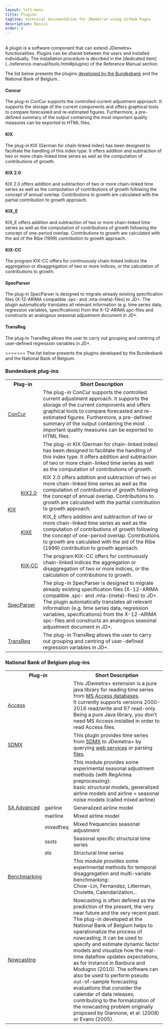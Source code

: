 ```yaml
---
layout: left-menu
title: Plugins
tagline: technical documentation for JDemetra+ using GitHub Pages
description: Basics
order: 0
---
```

<br/>
A plugin is a software component that can extend JDemetra+ functionalities. 
Plugins can be shared between the users and installed individually. The installation procedure is decribed in the [dedicated item](../reference-manual/tools.html#plugins) of the Reference Manual section.

The list below presents the plugins <a href="https://bbkrd.github.io/" target="_blank">developed by the Bundesbank</a> and the National Bank of Belgium..
#### **Concur**<br>
The plug-in ConCur supports the controlled current adjustment approach. It supports the storage of the current components and offers graphical tools to compare forecasted and re-estimated figures. Furthermore, a pre-defined summary of the output containing the most important quality measures can be exported to HTML files.
#### **KIX**<br>
The plug-in KIX (German for chain-linked index) has been designed to facilitate the handling of this index type. It offers addition and subtraction of two or more chain-linked time series as well as the computation of contributions of growth.
#### **KIX 2.0**<br>
KIX 2.0 offers addition and subtraction of two or more chain-linked time series as well as the computation of contributions of growth following the concept of annual overlap. Contributions to growth are calculated with the partial contribution to growth approach.
#### **KIX_E**<br>
KIX_E offers addition and subtraction of two or more chain-linked time series as well as the computation of contributions of growth following the concept of one-period overlap. Contributions to growth are calculated with the aid of the Ribe (1999) contribution to growth approach.
#### **KIX-CC**<br>
The program KIX-CC offers for continuously chain-linked indices the aggregation or disaggregation of two or more indices, or the calculation of contributions to growth.
#### **SpecParser**<br>
The plug-in SpecParser is designed to migrate already existing specification files (X-12-ARIMA compatible .spc- and .mta-(meta)-files) to JD+. The plugin automatically translates all relevant information (e.g. time series data, regression variables, specifications) from the X-12-ARIMA spc-files and constructs an analogous seasonal adjustment document in JD+.
#### **TransReg**<br>	
The plug-in TransReg allows the user to carry out grouping and centring of user-defined regression variables in JD+.
	
=======
The list below presents the plugins developed by the Bundesbank and the National Bank of Belgium.

### Bundesbank plug-ins

<table class="table table-bordered">
  <tr>
    <th colspan="2">Plug-in</th>
    <th>Short Description</th>
  </tr>
  <tr>
    <td colspan="2"><a href="https://immurb.github.io/pages/concur/">ConCur</a></td>
    <td>The plug-in ConCur supports the controlled current adjustment approach. It supports the storage of the current components and offers graphical tools to compare forecasted and re-estimated figures. Furthermore, a pre-defined summary of the output containing the most important quality measures can be exported to HTML files.</td>
  </tr>
  <tr>
    <td style = "border-right: 0px" rowspan="4"><a href="https://immurb.github.io/pages/kix/">KIX</a></td>
    <td style = "border-left: 0px"></td>
    <td>The plug-in KIX (German for chain-linked index) has been designed to facilitate the handling of this index type. It offers addition and subtraction of two or more chain-linked time series as well as the computation of contributions of growth.</td>
  </tr>
  <tr>
    <td><a href="https://immurb.github.io/pages/kix/kix2/">KIX2.0</a></td>
    <td>KIX 2.0 offers addition and subtraction of two or more chain-linked time series as well as the computation of contributions of growth following the concept of annual overlap. Contributions to growth are calculated with the partial contribution to growth approach.</td>
  </tr>
  <tr>
    <td><a href="https://immurb.github.io/pages/kix/kixe/">KIXE</a></td>
    <td>KIX_E offers addition and subtraction of two or more chain-linked time series as well as the computation of contributions of growth following the concept of one-period overlap. Contributions to growth are calculated with the aid of the Ribe (1999) contribution to growth approach.</td>
  </tr>
  <tr>
    <td><a href="https://immurb.github.io/pages/kix/kixcc/">KIX&#8209;CC</a></td>
    <td>The program KIX-CC offers for continuously chain-linked indices the aggregation or disaggregation of two or more indices, or the calculation of contributions to growth.</td>
  </tr>
  <tr>
    <td colspan="2"><a href="https://immurb.github.io/pages/specparser/">SpecParser</a></td>
    <td>The plug-in SpecParser is designed to migrate already existing specification files (X-12-ARIMA compatible .spc- and .mta-(meta)-files) to JD+. The plugin automatically translates all relevant information (e.g. time series data, regression variables, specifications) from the X-12-ARIMA spc-files and constructs an analogous seasonal adjustment document in JD+.</td>
  </tr>
  <tr>
    <td colspan="2"><a href="https://immurb.github.io/pages/transreg/">TransReg</a></td>
    <td>The plug-in TransReg allows the user to carry out grouping and centring of user-defined regression variables in JD+.</td>
  </tr>
</table>

### National Bank of Belgium plug-ins

<table class="table table-bordered">
  <tr>
    <th colspan="2">Plug-in</th>
    <th>Short Description</th>
  </tr>
  <tr>
    <td colspan="2"><a href="https://github.com/nbbrd/jdemetra-access">Access</a></td>
    <td>This JDemetra+ extension is a pure java library for reading time series from <a href="https://en.wikipedia.org/wiki/Microsoft_Access">MS Access databases</a>.<br/>It currently supports versions 2000-2016 read/write and 97 read-only.<br/>Being a pure Java library, you don't need MS Access installed in order to read Access files.</td>
  </tr>
  <tr>
    <td colspan="2"><a href="https://github.com/nbbrd/jdemetra-dotstat">SDMX</a></td>
    <td>This plugin provides time series from <a href="https://sdmx.org/">SDMX</a> to JDemetra+ by querying <a href="https://github.com/nbbrd/jdemetra-dotstat/wiki/Supported-web-services">web services</a> or parsing <a href="https://github.com/nbbrd/jdemetra-dotstat/wiki/Supported-file-formats">files</a>.</td>
  </tr>
  <tr>
    <td style = "border-right: 0px" rowspan="6"><a href="https://github.com/nbbrd/jdemetra-sa-advanced">SA&nbsp;Advanced</a></td>
    <td style = "border-left: 0px"></td>
    <td>This module provides some experimental seasonal adjustment methods (with RegArima preprocessing):<br/>basic structural models, generalized airline models and airline + seasonal noise models (called mixed airline)</td>
  </tr>
  <tr>
    <td>gairline</td>
    <td>Generalized airline model</td>
  </tr>
  <tr>
    <td>mairline</td>
    <td>Mixed airline model</td>
  </tr>
  <tr>
    <td>mixedfreq</td>
    <td>Mixed frequencies seasonal adjustment</td>
  </tr>
  <tr>
    <td>sssts</td>
    <td>Seasonal specific structural time series</td>
  </tr>
  <tr>
    <td>sts</td>
    <td>Structural time series</td>
  </tr>
  <tr>
    <td colspan="2"><a href="https://github.com/nbbrd/jdemetra-benchmarking">Benchmarking</a></td>
    <td>This module provides some experimental methods for temporal disaggregation and multi-variate benchmarking:<br/>Chow-Lin, Fernandez, Litterman, Cholette, Calendarization...</td>
  </tr>
  <tr>
    <td colspan="2"><a href="https://github.com/nbbrd/jdemetra-nowcasting">Nowcasting</a></td>
    <td>Nowcasting is often defined as the prediction of the present, the very near future and the very recent past. The plug-in developed at the National Bank of Belgium helps to operationalize the process of nowcasting. It can be used to specify and estimate dynamic factor models and visualize how the real-time dataflow updates expectations, as for instance in Banbura and Modugno (2010). The software can also be used to perform pseudo out-of-sample forecasting evaluations that consider the calendar of data releases, contributing to the formalization of the nowcasting problem originally proposed by Giannone, et al. (2008) or Evans (2005).</td>
  </tr>
</table>
